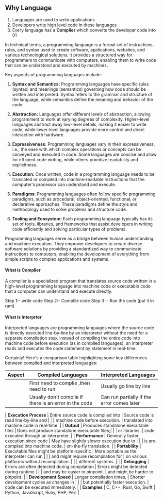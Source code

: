 ## Why Language 

1. Languages are used to write applications
2. Developers write high level code in these languages
3. Every language has a **Complier** which converts the developer code into 01

In technical terms, a programming language is a formal set of instructions, rules, and syntax used to create software, applications, websites, and various technological solutions. It provides a structured way for programmers to communicate with computers, enabling them to write code that can be understood and executed by machines.

Key aspects of programming languages include:

1. **Syntax and Semantics:** Programming languages have specific rules (syntax) and meanings (semantics) governing how code should be written and interpreted. Syntax refers to the grammar and structure of the language, while semantics define the meaning and behavior of the code.

2. **Abstraction:** Languages offer different levels of abstraction, allowing programmers to work at varying degrees of complexity. Higher-level languages abstract away low-level details, making it easier to write code, while lower-level languages provide more control and direct interaction with hardware.

3. **Expressiveness:** Programming languages vary in their expressiveness, i.e., the ease with which complex operations or concepts can be conveyed and executed in code. Some languages are concise and allow for efficient code writing, while others prioritize readability and explicitness.

4. **Execution:** Once written, code in a programming language needs to be translated or compiled into machine-readable instructions that the computer's processor can understand and execute.

5. **Paradigms:** Programming languages often follow specific programming paradigms, such as procedural, object-oriented, functional, or declarative approaches. These paradigms define the style and methodology used to solve problems and structure code.

6. **Tooling and Ecosystem:** Each programming language typically has its set of tools, libraries, and frameworks that assist developers in writing code efficiently and solving particular types of problems.

Programming languages serve as a bridge between human understanding and machine execution. They empower developers to create diverse software solutions by providing a standardized way to communicate instructions to computers, enabling the development of everything from simple scripts to complex applications and systems.

#### What is Complier 
A compiler is a specialized program that translates source code written in a high-level programming language into machine code or executable code that a computer can understand and execute directly.

Step 1:- write code
Step 2:- Complile code
Step 3 :- Run the code (put it in ram)

#### What is Interprter
Interpreted languages are programming languages where the source code is directly executed line-by-line by an interpreter without the need for a separate compilation step. Instead of compiling the entire code into machine code before execution (as in compiled languages), an interpreter reads and executes the code statement by statement in real-time.

Certainly! Here's a comparison table highlighting some key differences between compiled and interpreted languages:

| Aspect                 | Compiled Languages                           | Interpreted Languages                         |
|------------------------|----------------------------------------------|----------------------------------------------|
|   | First need to complie ,then need to run         | Usually go line by line   |
|  | Usually don't compile if there is an error in the code          | Can run partially if the error comes later     |

| **Execution Process**  | Entire source code is compiled into          | Source code is read line-by-line and         |
|                        | machine code before execution.               | translated into machine code in real-time.   |
| **Output**             | Produces standalone executable files         | Does not produce standalone executable files;|
|                        | or libraries.                                | code executed through an interpreter.       |
| **Performance**        | Generally faster execution since code        | May have slightly slower execution due to    |
|                        | is pre-compiled into machine code.           | on-the-fly translation.                      |
| **Portability**        | Executable files might be platform-specific | More portable as the interpreter can run    |
|                        | and might require recompilation for         | on various platforms without recompilation. |
|                        | different systems.                           |                                              |
| **Debugging**          | Errors are often detected during compilation | Errors might be detected during runtime     |
|                        | and may be easier to pinpoint.               | and might be harder to pinpoint.            |
| **Development Speed**  | Longer compilation times,                    | Shorter development cycles as changes in    |
|                        | but potentially faster execution.            | code can be executed immediately.           |
| **Examples**           | C, C++, Rust, Go, Swift                     | Python, JavaScript, Ruby, PHP, Perl        |
